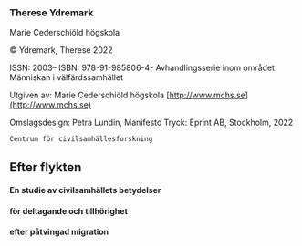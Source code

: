 ### Therese Ydremark


Marie Cederschiöld högskola

© Ydremark, Therese 2022

ISSN: 2003–
ISBN: 978-91-985806-4-
Avhandlingsserie inom området Människan i välfärdssamhället

Utgiven av:
Marie Cederschiöld högskola
[http://www.mchs.se](http://www.mchs.se)

Omslagsdesign: Petra Lundin, Manifesto
Tryck: Eprint AB, Stockholm, 2022


```
Centrum för civilsamhällesforskning
```
## Efter flykten

#### En studie av civilsamhällets betydelser

#### för deltagande och tillhörighet

#### efter påtvingad migration

